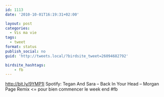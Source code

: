 ```yaml
---
id: 1113
date: '2010-10-01T16:19:31+02:00'

layout: post
categories:
  - Vis ma vie
tags:
  - tweet
format: status
publish_social: no
guid: 'http://tweets.local/?birdsite_tweet=26094682792'

birdsite_hashtags:
    - fb
---
```


http://bit.ly/9YMP1I Spotify: Tegan And Sara – Back In Your Head – Morgan Page Remix &lt;= pour bien commencer le week end #fb